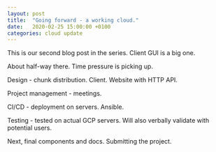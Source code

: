 ```yaml
---
layout: post
title:  "Going forward - a working cloud."
date:   2020-02-25 15:00:00 +0100
categories: cloud update
---
```

This is our second blog post in the series. Client GUI is a big one.

About half-way there. Time pressure is picking up.

Design - chunk distribution. Client. Website with HTTP API.

Project management - meetings.

CI/CD - deployment on servers. Ansible.

Testing - tested on actual GCP servers. Will also verbally validate with potential users.

Next, final components and docs. Submitting the project.

